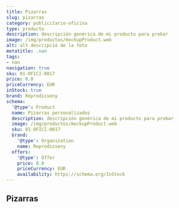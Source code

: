 ```yaml
---
title: Pizarras
slug: pizarras
category: publicitario-oficina
type: producto
description: descripción genérica de mi producto para probar
image: /img/productos/mockupProduct.web
alt: alt descripció de la foto
metatitle: .nan
tags:
- nan
navigation: true
sku: 01-OFICI-0017
price: 0.0
priceCurrency: EUR
inStock: true
brand: Reprodisseny
schema:
  '@type': Product
  name: Pizarras personalizados
  description: descripción genérica de mi producto para probar
  image: /img/productos/mockupProduct.web
  sku: 01-OFICI-0017
  brand:
    '@type': Organization
    name: Reprodisseny
  offers:
    '@type': Offer
    price: 0.0
    priceCurrency: EUR
    availability: https://schema.org/InStock
---
```


## Pizarras

